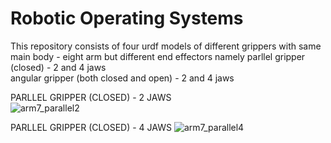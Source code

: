 # Robotic Operating Systems
   
   This repository consists of four urdf models of different grippers with same main body - eight arm but different end effectors
   namely     parllel gripper (closed) - 2 and 4 jaws <br/>
              angular gripper (both closed and open) - 2 and 4 jaws
              
              
 PARLLEL GRIPPER (CLOSED) - 2 JAWS            
![arm7_parallel2](https://user-images.githubusercontent.com/60285438/119926684-72ae7400-bf95-11eb-898d-e4e34426af19.gif)

 PARLLEL GRIPPER (CLOSED) - 4 JAWS 
![arm7_parallel4](https://user-images.githubusercontent.com/60285438/119926778-a38ea900-bf95-11eb-8a5a-e0dbae08f47d.gif)


